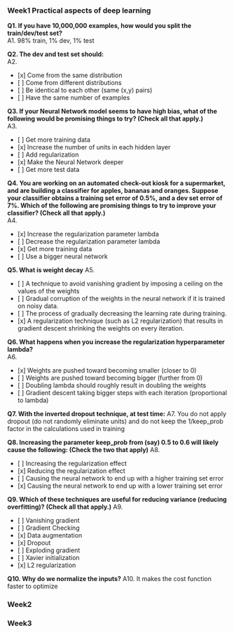 ### Week1 Practical aspects of deep learning
**Q1. If you have 10,000,000 examples, how would you split the train/dev/test set?**  
A1. 98% train, 1% dev, 1% test  
  
**Q2. The dev and test set should:**  
A2. 
- \[x] Come from the same distribution
- \[ ] Come from different distributions
- \[ ] Be identical to each other (same (x,y) pairs) 
- \[ ] Have the same number of examples 
  
**Q3. If your Neural Network model seems to have high bias, what of the following would be promising things to try? (Check all that apply.)**  
A3.  
- \[ ] Get more training data
- \[x] Increase the number of units in each hidden layer
- \[ ] Add regularization
- \[x] Make the Neural Network deeper
- \[ ] Get more test data  
  
**Q4. You are working on an automated check-out kiosk for a supermarket, and are building a classifier for apples, bananas and oranges. Suppose your classifier obtains a training set error of 0.5%, and a dev set error of 7%. Which of the following are promising things to try to improve your classifier? (Check all that apply.)**  
A4. 
- \[x] Increase the regularization parameter lambda
- \[ ] Decrease the regularization parameter lambda
- \[x] Get more training data
- \[ ] Use a bigger neural network
  
**Q5. What is weight decay**
A5.  
- \[ ] A technique to avoid vanishing gradient by imposing a ceiling on the values of the weights
- \[ ] Gradual corruption of the weights in the neural network if it is trained on noisy data. 
- \[ ] The process of gradually decreasing the learning rate during training. 
- \[x] A regularization technique (such as L2 regularization) that results in gradient descent shrinking the weights on every iteration.  
  
**Q6. What happens when you increase the regularization hyperparameter lambda?**  
A6.  
- \[x] Weights are pushed toward becoming smaller (closer to 0) 
- \[ ] Weights are pushed toward becoming bigger (further from 0)
- \[ ] Doubling lambda should roughly result in doubling the weights
- \[ ] Gradient descent taking bigger steps with each iteration (proportional to lambda)
  
**Q7. With the inverted dropout technique, at test time:**
A7. You do not apply dropout (do not randomly eliminate units) and do not keep the 1/keep_prob factor in the calculations used in training  
  
**Q8. Increasing the parameter keep_prob from (say) 0.5 to 0.6 will likely cause the following: (Check the two that apply)**
A8.  
- \[ ] Increasing the regularization effect
- \[x] Reducing the regularization effect
- \[ ] Causing the neural network to end up with a higher training set error
- \[x] Causing the neural network to end up with a lower training set error
  
**Q9. Which of these techniques are useful for reducing variance (reducing overfitting)? (Check all that apply.)**
A9.  
- \[ ] Vanishing gradient
- \[ ] Gradient Checking
- \[x] Data augmentation
- \[x] Dropout
- \[ ] Exploding gradient
- \[ ] Xavier initialization
- \[x] L2 regularization  
  
**Q10. Why do we normalize the inputs?**
A10. It makes the cost function faster to optimize  
  
### Week2

### Week3
